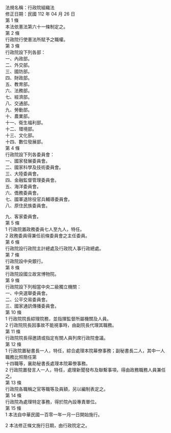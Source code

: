 法規名稱：行政院組織法  
修正日期：民國 112 年 04 月 26 日  
第 1 條  
本法依憲法第六十一條制定之。  
第 2 條  
行政院行使憲法所賦予之職權。  
第 3 條  
行政院設下列各部：  
一、內政部。  
二、外交部。  
三、國防部。  
四、財政部。  
五、教育部。  
六、法務部。  
七、經濟部。  
八、交通部。  
九、勞動部。  
十、農業部。  
十一、衛生福利部。  
十二、環境部。  
十三、文化部。  
十四、數位發展部。  
第 4 條  
行政院設下列各委員會：  
一、國家發展委員會。  
二、國家科學及技術委員會。  
三、大陸委員會。  
四、金融監督管理委員會。  
五、海洋委員會。  
六、僑務委員會。  
七、國軍退除役官兵輔導委員會。  
八、原住民族委員會。  


九、客家委員會。  
第 5 條  
1 行政院置政務委員七人至九人，特任。  
2 政務委員得兼任前條委員會之主任委員。  
第 6 條  
行政院設行政院主計總處及行政院人事行政總處。  
第 7 條  
行政院設中央銀行。  
第 8 條  
行政院設國立故宮博物院。  
第 9 條  
行政院設下列相當中央二級獨立機關：  
一、中央選舉委員會。  
二、公平交易委員會。  
三、國家通訊傳播委員會。  
第 10 條  
1 行政院院長綜理院務，並指揮監督所屬機關及人員。  
2 行政院院長因事故不能視事時，由副院長代理其職務。  
第 11 條  
行政院院長得邀請或指定有關人員列席行政院會議。  
第 12 條  
1 行政院置秘書長一人，特任，綜合處理本院幕僚事務；副秘書長二人，其中一人職務比照簡任第  
十四職等，襄助秘書長處理本院幕僚事務。  
2 行政院置發言人一人，特任，處理新聞發布及聯繫事項，得由政務職務人員兼任之。  
第 13 條  
行政院各職稱之官等職等及員額，另以編制表定之。  
第 14 條  
行政院為處理特定事務，得於院內設專責單位。  
第 15 條  
1 本法自中華民國一百零一年一月一日開始施行。  


2 本法修正條文施行日期，由行政院定之。  



